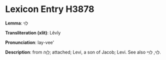 # Lexicon Entry H3878

**Lemma**: לֵוִי

**Transliteration (xlit)**: Lêvîy

**Pronunciation**: lay-vee'

**Description**:
from לָוָה; attached; Levi, a son of Jacob; Levi. See also לֵוִי, לֵוִיִּי.
